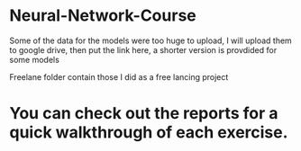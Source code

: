 # Neural-Network-Course

Some of the data for the models were too huge to upload, I will upload them to google drive, then put the link here, a shorter version is provdided for some models

Freelane folder contain those I did as a free lancing project

# You can check out the reports for a quick walkthrough of each exercise.
